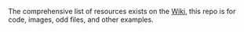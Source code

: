 The comprehensive list of resources exists on the [Wiki](https://github.com/bootcamp-students/Resources/wiki), this repo is for code, images, odd files, and other examples.
<!-- 

# Resources

All resources for the Awesome Inc Web Developer Bootcamp

 ## Class Tools

* [Google Drive](https://drive.google.com/drive/u/0/folders/1zT8cTZpnx1hAReYVhnQ8tPwfiQE41jgL)
* [Slack](https://bootcamp-s19.slack.com/messages/CFJHJR200/)
* [Bootcamp GitHub](https://github.com/bootcamp-students)
* []() 

## Practice Code / Learning Tools / Demos

* [HackerRank](http://hackerrank.com/)
* [Coderbyte](https://coderbyte.com/)
* [Harvard Code Lecture Videos](https://www.youtube.com/playlist?list=PLhQjrBD2T382eX9-tF75Wa4lmlC7sxNDH)
* [Typing Practice for Programmers](https://typing.io/)
* []()

## Workflow / Developer Tools

* [VSCode](https://code.visualstudio.com/)
  + [MAMP](https://www.mamp.info/en/)
* [Pattern Lab](https://patternlab.io/)
* [Object Playground](http://www.objectplayground.com/)
* [Chrome devtools/debugging](https://developers.google.com/web/tools/chrome-devtools/javascript/)
* [ESLint](https://www.youtube.com/watch?v=o2H8kvuwMKE)
  + [Heroku](https://devcenter.heroku.com/start)
* [Mac Terminal Cheatsheet](https://github.com/0nn0/terminal-mac-cheatsheet)
* []()

## Best Practices

* [Developer Best Practices](https://www.tutorialspoint.com/developers_best_practices/index.htm)
* [Rubber Duck Debugging](https://en.wikipedia.org/wiki/Rubber_duck_debugging)
* [DRY](https://en.wikipedia.org/wiki/Don%27t_repeat_yourself)
* []()

## GitHub

* [GitLab Courses](https://lab.github.com/courses)
* [GitHub Best Practices](https://resources.github.com/videos/github-best-practices/)
* [GitHub Cheat Sheet](https://services.github.com/on-demand/downloads/github-git-cheat-sheet.pdf)
* [Visualize Git Branching](https://learngitbranching.js.org/)
* [What is a Pull Request?](https://stackoverflow.com/questions/21657430/why-is-a-git-pull-request-not-called-a-push-request)
* [How to create a PR](https://hackernoon.com/how-to-git-pr-from-the-command-line-a5b204a57ab1)
* [Git rebase](https://medium.com/datadriveninvestor/git-rebase-vs-merge-cc5199edd77c)
* [.gitignore creator](https://gitignore.io/)
* [Git undo commit and revert to older commit](https://stackabuse.com/git-revert-to-a-previous-commit/)
* []()

## Documentation

* [Markdown Cheatsheet](https://github.com/adam-p/markdown-here/wiki/Markdown-Cheatsheet)
* [Markdown Best Practices](https://gist.github.com/PurpleBooth/109311bb0361f32d87a2)
* [README.md Best Practices](https://github.com/jehna/readme-best-practices)
* []()

## Scrum / Agile

* [Agile Examples](https://www.mountaingoatsoftware.com/agile/)
* [Learn about Scrum](https://www.scrumalliance.org/learn-about-scrum)
* [Scrum Values](https://www.scrumalliance.org/learn-about-scrum/scrum-values)
* [How (and why) to write great User Stories](https://www.freecodecamp.org/news/how-and-why-to-write-great-user-stories-f5a110668246/)
* []()

## Object Oriented Programming

* [Object Oriented JS](https://developer.mozilla.org/en-US/docs/Learn/JavaScript/Objects/Object-oriented_JS)
* []()

## Blog Info

* [Learning GitHub Pages](https://lab.github.com/githubtraining/github-pages)
* [How to Modify Jekyll with CSS and HTML](https://help.github.com/en/articles/customizing-css-and-html-in-your-jekyll-theme)
* [How To Stick With A Blog](https://www.freecodecamp.org/news/every-developer-should-have-a-blog-heres-why-and-how-to-stick-with-it-5fd55a247fbf/)
* [Best Blogs to Read on Web Development](https://usersnap.com/blog/12-best-web-development-blogs-reading-right-now/)
* [Blog Design Examples](https://bloggingpro.com/archives/2017/07/20/5-best-blog-design-examples-inspiration/)
* [Blog Template Ideas](https://colorlib.com/wp/blog-website-templates/)
* []()

 - [Everyones Blogs](https://github.com/bootcamp-s19/Resources/blob/master/everyones_blogs.md) 
 - [Blog Questions](https://github.com/bootcamp-s19/Resources/blob/master/Blog_Questions.md) 

## Docs

* [The Pragmatic Programmer](https://github.com/bootcamp-students/Resources/blob/master/docs/1999%20-%20The%20Pragmatic%20Programmer.pdf)
* [Scrum Guide](https://github.com/bootcamp-students/Resources/blob/master/docs/2017-Scrum-Guide-US.pdf)
* [Eloquent JavaScript](https://eloquentjavascript.net/)
* [VSCode Keyboard Shortcuts](https://code.visualstudio.com/shortcuts/keyboard-shortcuts-macos.pdf)
* [Terminal Cheat Sheet](https://github.com/0nn0/terminal-mac-cheatsheet)
* [likedin profile pdf](https://github.com/bootcamp-students/Resources/blob/master/docs/LinkedIn_Onesheets-Conducting-LinkedIn.pdf)
* [5D Design Process](https://github.com/bootcamp-students/Resources/blob/master/docs/img/5D-Design-Process.jpg)
* []()

## Learn the software stack

### Laravel

* [Laravel 6 Documentation](https://laravel.com/docs/6.x)
* []()
* [Run Laravel on Google App Engine](https://cloud.google.com/community/tutorials/run-laravel-on-appengine-standard)
* []()

### PHP

* [PHP Documentation](https://www.php.net/manual/en/intro-whatis.php)
* []()
* []()
* []()

### React.js

* [React. JS Documentation](https://reactjs.org/docs/getting-started.html)
* []()
* []()
* []()

 ### Vue.js

* [learn Vue.js](https://www.vuemastery.com/)
* [Vue intro](https://www.vuemastery.com/courses/intro-to-vue-js/)
* [Vue instance](https://www.vuemastery.com/courses/intro-to-vue-js/vue-instance/)
* [Vue.js Documentation](https://vuejs.org/v2/guide/) 

* []()

### JS

* [JS Documentation](https://developer.mozilla.org/en-US/docs/Web/JavaScript)
* [API Documentation](https://developer.mozilla.org/en-US/docs/Web/API/)
* [Using JS to create HTML](https://codeburst.io/learn-how-to-create-html-elements-with-plain-javascript-4f1323f96252)
* [JS Pro Tips](https://www.youtube.com/watch?v=Mus_vwhTCq0)
* [Array vs Object](https://www.metaltoad.com/blog/javascript-understanding-objects-vs-arrays-and-when-use-them-part-1)
* [How to dynamically create HTML elements with plain JavaScript](https://codeburst.io/learn-how-to-create-html-elements-with-plain-javascript-4f1323f96252)
* [JS Quiz 1](http://perfectionkills.com/javascript-quiz/)
* [JS Quiz 2](https://www.javatpoint.com/javascript-quiz)
* [JS Quiz 3](https://www.tutorialspoint.com/javascript/javascript_online_quiz.htm)
* [JS Quiz 4](http://davidshariff.com/js-quiz/)
* [JS Quiz 4 Solutions](https://gist.github.com/MattSurabian/8867307)
* [JavaScript 30](https://javascript30.com/)
* [That Weird Javascript Course](https://fireship.io/courses/javascript/)
* []()

### Bootstrap

* [Bootstrap 4 Documentation](https://getbootstrap.com/)
* [Card Flip](https://mdbootstrap.com/plugins/jquery/card-animations/)
* [20 Bootstrap Resources](https://designshack.net/articles/css/20-awesome-resources-for-twitter-bootstrap-lovers/)
* [Vertical Align(take note of the extending css - top right)](https://www.codeply.com/go/fFqaDe5Oey)
* [Bootstrap hide element](https://getbootstrap.com/docs/4.0/utilities/display/#hiding-elements)
* [themestr.app](https://themestr.app/theme)
* [bootstrap.build](https://bootstrap.build/)
* []()

### CSS

* [CSS Documentation](https://developer.mozilla.org/en-US/docs/Web/CSS/Reference)
* [CSS Selector Game](https://flukeout.github.io/#)
* [Media Queries](https://responsivedesign.is/develop/browser-feature-support/media-queries-for-common-device-breakpoints/)
* []()
* []()

### HTML

* [HTML Documentation](https://developer.mozilla.org/en-US/docs/Web/HTML)
* []()
* []()
* []()
* [Alternatives to the div tag](https://medium.com/web-dev-basics/7-alternatives-to-the-div-html-tag-7c888c7b5036)

---

## Videos, Articles, and 'other' Resources

### General Links

### CMS & Design

* [Google Fonts](https://fonts.google.com/)
* [Content Creation Tips](https://blog.hubspot.com/marketing/content-creation)
* [Content Creation Process](https://www.postmm.com/web-design/content-marketing/content-creation-process)

### Videos

* [VSCode Extentions (1)](https://youtu.be/rH1RTwaAeGc)
* [VSCode Extentions (2)](https://youtu.be/u21W_tfPVrY)
* [The problem with coding time](https://www.youtube.com/watch?v=-5wpm-gesOY)
* [History Of Javascript](https://fireship.io/courses/javascript/intro-history/)
* [How JS works](https://fireship.io/courses/javascript/intro-how-js-works/)

### Articles

* [Why Learning to Code is Hard](https://www.thinkful.com/blog/why-learning-to-code-is-so-damn-hard/)
* [Luke Murray's Blog - How To Learn Better](http://lukecmurray.tumblr.com/post/150290375977/how-to-learn-better-my-advice-after-26-years-in)
* [How Discovery will make your Software Development Project a Success](https://www.alphalogicinc.com/blog/how-discovery-will-make-your-software-development-project-a-success/)

* [Learn anything in 20 hours](https://lifehacker.com/learn-anything-in-20-hours-with-this-four-step-method-509281792)
* [10, 000 Hours (Outliers - book) ](<https://en.wikipedia.org/wiki/Outliers_(book)>)
* [page speed insights](https://developers.google.com/speed/pagespeed/insights/)
* [bulk image resizing](https://www.birme.net/?target_width=600&target_height=468)
* [reroute keyboard keys](https://pqrs.org/osx/karabiner/)
* [CatHacks](http://cathacks.cs.uky.edu/)
* [Blockly](https://developers.google.com/blockly/)
* [2D Breakout JS game](https://developer.mozilla.org/en-US/docs/Games/Tutorials/2D_Breakout_game_pure_JavaScript)
* [Inclusive Design Principles](https://inclusivedesignprinciples.org/)
* [Learn to code with me podcast](https://learntocodewith.me/podcast/)
* [Regex Crossword](https://regexcrossword.com/)
* [Inclusive Design Principles](https://inclusivedesignprinciples.org/)
* [5 elements of a modern website](https://www.bluleadz.com/blog/bid/68850/5-elements-of-a-modern-website-design)
* [W3 schools local storage](https://www.w3schools.com/html/html5_webstorage.asp)
* [JavaScript Transitions](https://css-tricks.com/controlling-css-animations-transitions-javascript/)
* [Wiki page about SPA](https://en.wikipedia.org/wiki/Single-page_application)
* []()

## General Stuff

* [Parking Nearby](https://www.awesomeinc.org/parking/)
* [Food Nearby](https://www.yelp.com/search?find_desc=Lunch&start=0&l=g:-84.49044227600098,38.04862067933858,-84.5039176940918,38.04017136188973)
* []()

## More Questions?

* [Stack Overflow (just one place out of many many places online to ask questions)](https://stackoverflow.com/)
* [How to ask coding questions](https://www.propublica.org/nerds/how-to-ask-programming-questions)
* []()

 -->

